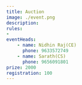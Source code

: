```yaml
---
title: Auction
image: ./event.png
description: 
rules: 
- 
eventHeads:
    - name: Nidhin Raj(CE)
      phone: 9633572749
    - name: Sarath(CS)
      phone: 9656091801
prize: 2000
registration: 100
---
```

